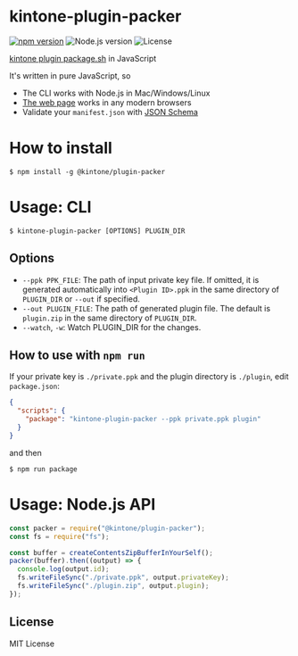 # kintone-plugin-packer

[![npm version](https://badge.fury.io/js/%40kintone%2Fplugin-packer.svg)](https://badge.fury.io/js/%40kintone%2Fplugin-packer)
![Node.js version](https://img.shields.io/badge/dynamic/json.svg?url=https://raw.githubusercontent.com/kintone/js-sdk/main/packages/plugin-packer/package.json&label=node&query=$.engines.node&colorB=blue)
![License](https://img.shields.io/npm/l/@kintone/plugin-packer.svg)

[kintone plugin package.sh](https://github.com/kintone-samples/plugin-samples) in JavaScript

It's written in pure JavaScript, so

- The CLI works with Node.js in Mac/Windows/Linux
- [The web page](https://plugin-packer.kintone.dev/) works in any modern browsers
- Validate your `manifest.json` with [JSON Schema](https://github.com/kintone/js-sdk/tree/main/packages/plugin-manifest-validator)

# How to install

```console
$ npm install -g @kintone/plugin-packer
```

# Usage: CLI

```console
$ kintone-plugin-packer [OPTIONS] PLUGIN_DIR
```

## Options

- `--ppk PPK_FILE`: The path of input private key file. If omitted, it is generated automatically into `<Plugin ID>.ppk` in the same directory of `PLUGIN_DIR` or `--out` if specified.
- `--out PLUGIN_FILE`: The path of generated plugin file. The default is `plugin.zip` in the same directory of `PLUGIN_DIR`.
- `--watch`, `-w`: Watch PLUGIN_DIR for the changes.

## How to use with `npm run`

If your private key is `./private.ppk` and the plugin directory is `./plugin`, edit `package.json`:

```json
{
  "scripts": {
    "package": "kintone-plugin-packer --ppk private.ppk plugin"
  }
}
```

and then

```console
$ npm run package
```

# Usage: Node.js API

```js
const packer = require("@kintone/plugin-packer");
const fs = require("fs");

const buffer = createContentsZipBufferInYourSelf();
packer(buffer).then((output) => {
  console.log(output.id);
  fs.writeFileSync("./private.ppk", output.privateKey);
  fs.writeFileSync("./plugin.zip", output.plugin);
});
```

## License

MIT License
